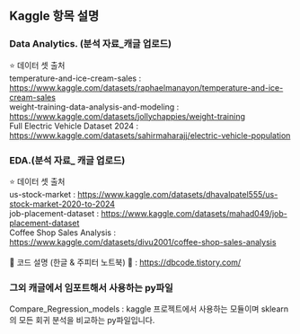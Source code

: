 ## Kaggle 항목 설명  

### Data Analytics. (분석 자료_캐글 업로드) <br>
:star: 데이터 셋 출처  <br>
temperature-and-ice-cream-sales : https://www.kaggle.com/datasets/raphaelmanayon/temperature-and-ice-cream-sales <br>
weight-training-data-analysis-and-modeling : https://www.kaggle.com/datasets/jollychappies/weight-training <br>
Full Electric Vehicle Dataset 2024 : https://www.kaggle.com/datasets/sahirmaharajj/electric-vehicle-population

### EDA.(분석 자료_ 캐글 업로드) <br>
:star: 데이터 셋 출처  <br>
us-stock-market : https://www.kaggle.com/datasets/dhavalpatel555/us-stock-market-2020-to-2024 <br>
job-placement-dataset : https://www.kaggle.com/datasets/mahad049/job-placement-dataset <br>
Coffee Shop Sales Analysis : https://www.kaggle.com/datasets/divu2001/coffee-shop-sales-analysis <br><br>
🔭 코드 설명 (한글 & 주피터 노트북) 🔭 : https://dbcode.tistory.com/

### 그외 캐글에서 임포트해서 사용하는 py파일
Compare_Regression_models : kaggle 프로젝트에서 사용하는 모듈이며 sklearn의 모든 회귀 분석을 비교하는 py파일입니다. 
